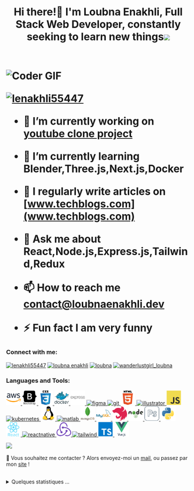 
  <abc>
  <h1 align="center">Hi there!👋 I'm Loubna Enakhli, Full Stack Web Developer,  constantly seeking to learn new things<img src="[https://user-images.githubusercontent.com/42378118/110234147-e3259600-7f4e-11eb-95be-0c4047144dea.gif](https://i.pinimg.com/originals/51/8a/fb/518afb1d1cdc07eb7d2b1729f03fe91e.gif)" width="30"><h1>

  <br>
    <img src="https://media.giphy.com/media/SWoSkN6DxTszqIKEqv/giphy.gif" alt="Coder GIF" width="500">
 </abc>

<p align="left"> <a href="https://twitter.com/lenakhli55447" target="blank"><img src="https://img.shields.io/twitter/follow/lenakhli55447?logo=twitter&style=for-the-badge" alt="lenakhli55447" /></a> </p>

- 🔭 I’m currently working on [youtube clone project](github)

- 🌱 I’m currently learning **Blender,Three.js,Next.js,Docker**

- 📝 I regularly write articles on [www.techblogs.com](www.techblogs.com)

- 💬 Ask me about **React,Node.js,Express.js,Tailwind,Redux**

- 📫 How to reach me **contact@loubnaenakhli.dev**

- ⚡ Fun fact **I am very funny**

<h3 align="left">Connect with me:</h3>
<p align="left">
<a href="https://twitter.com/lenakhli55447" target="blank"><img align="center" src="https://raw.githubusercontent.com/rahuldkjain/github-profile-readme-generator/master/src/images/icons/Social/twitter.svg" alt="lenakhli55447" height="30" width="40" /></a>
<a href="https://linkedin.com/in/loubna enakhli" target="blank"><img align="center" src="https://raw.githubusercontent.com/rahuldkjain/github-profile-readme-generator/master/src/images/icons/Social/linked-in-alt.svg" alt="loubna enakhli" height="30" width="40" /></a>
<a href="https://stackoverflow.com/users/loubna" target="blank"><img align="center" src="https://raw.githubusercontent.com/rahuldkjain/github-profile-readme-generator/master/src/images/icons/Social/stack-overflow.svg" alt="loubna" height="30" width="40" /></a>
<a href="https://instagram.com/wanderlustgirl_loubna" target="blank"><img align="center" src="https://raw.githubusercontent.com/rahuldkjain/github-profile-readme-generator/master/src/images/icons/Social/instagram.svg" alt="wanderlustgirl_loubna" height="30" width="40" /></a>
</p>

<h3 align="left">Languages and Tools:</h3>
<p align="left"> <a href="https://aws.amazon.com" target="_blank" rel="noreferrer"> <img src="https://raw.githubusercontent.com/devicons/devicon/master/icons/amazonwebservices/amazonwebservices-original-wordmark.svg" alt="aws" width="40" height="40"/> </a> <a href="https://getbootstrap.com" target="_blank" rel="noreferrer"> <img src="https://raw.githubusercontent.com/devicons/devicon/master/icons/bootstrap/bootstrap-plain-wordmark.svg" alt="bootstrap" width="40" height="40"/> </a> <a href="https://www.w3schools.com/css/" target="_blank" rel="noreferrer"> <img src="https://raw.githubusercontent.com/devicons/devicon/master/icons/css3/css3-original-wordmark.svg" alt="css3" width="40" height="40"/> </a> <a href="https://www.docker.com/" target="_blank" rel="noreferrer"> <img src="https://raw.githubusercontent.com/devicons/devicon/master/icons/docker/docker-original-wordmark.svg" alt="docker" width="40" height="40"/> </a> <a href="https://expressjs.com" target="_blank" rel="noreferrer"> <img src="https://raw.githubusercontent.com/devicons/devicon/master/icons/express/express-original-wordmark.svg" alt="express" width="40" height="40"/> </a> <a href="https://www.figma.com/" target="_blank" rel="noreferrer"> <img src="https://www.vectorlogo.zone/logos/figma/figma-icon.svg" alt="figma" width="40" height="40"/> </a> <a href="https://git-scm.com/" target="_blank" rel="noreferrer"> <img src="https://www.vectorlogo.zone/logos/git-scm/git-scm-icon.svg" alt="git" width="40" height="40"/> </a> <a href="https://www.w3.org/html/" target="_blank" rel="noreferrer"> <img src="https://raw.githubusercontent.com/devicons/devicon/master/icons/html5/html5-original-wordmark.svg" alt="html5" width="40" height="40"/> </a> <a href="https://www.adobe.com/in/products/illustrator.html" target="_blank" rel="noreferrer"> <img src="https://www.vectorlogo.zone/logos/adobe_illustrator/adobe_illustrator-icon.svg" alt="illustrator" width="40" height="40"/> </a> <a href="https://developer.mozilla.org/en-US/docs/Web/JavaScript" target="_blank" rel="noreferrer"> <img src="https://raw.githubusercontent.com/devicons/devicon/master/icons/javascript/javascript-original.svg" alt="javascript" width="40" height="40"/> </a> <a href="https://kubernetes.io" target="_blank" rel="noreferrer"> <img src="https://www.vectorlogo.zone/logos/kubernetes/kubernetes-icon.svg" alt="kubernetes" width="40" height="40"/> </a> <a href="https://www.linux.org/" target="_blank" rel="noreferrer"> <img src="https://raw.githubusercontent.com/devicons/devicon/master/icons/linux/linux-original.svg" alt="linux" width="40" height="40"/> </a> <a href="https://www.mathworks.com/" target="_blank" rel="noreferrer"> <img src="https://upload.wikimedia.org/wikipedia/commons/2/21/Matlab_Logo.png" alt="matlab" width="40" height="40"/> </a> <a href="https://www.mongodb.com/" target="_blank" rel="noreferrer"> <img src="https://raw.githubusercontent.com/devicons/devicon/master/icons/mongodb/mongodb-original-wordmark.svg" alt="mongodb" width="40" height="40"/> </a> <a href="https://www.mysql.com/" target="_blank" rel="noreferrer"> <img src="https://raw.githubusercontent.com/devicons/devicon/master/icons/mysql/mysql-original-wordmark.svg" alt="mysql" width="40" height="40"/> </a> <a href="https://nestjs.com/" target="_blank" rel="noreferrer"> <img src="https://raw.githubusercontent.com/devicons/devicon/master/icons/nestjs/nestjs-plain.svg" alt="nestjs" width="40" height="40"/> </a> <a href="https://nodejs.org" target="_blank" rel="noreferrer"> <img src="https://raw.githubusercontent.com/devicons/devicon/master/icons/nodejs/nodejs-original-wordmark.svg" alt="nodejs" width="40" height="40"/> </a> <a href="https://www.photoshop.com/en" target="_blank" rel="noreferrer"> <img src="https://raw.githubusercontent.com/devicons/devicon/master/icons/photoshop/photoshop-line.svg" alt="photoshop" width="40" height="40"/> </a> <a href="https://www.python.org" target="_blank" rel="noreferrer"> <img src="https://raw.githubusercontent.com/devicons/devicon/master/icons/python/python-original.svg" alt="python" width="40" height="40"/> </a> <a href="https://reactjs.org/" target="_blank" rel="noreferrer"> <img src="https://raw.githubusercontent.com/devicons/devicon/master/icons/react/react-original-wordmark.svg" alt="react" width="40" height="40"/> </a> <a href="https://reactnative.dev/" target="_blank" rel="noreferrer"> <img src="https://reactnative.dev/img/header_logo.svg" alt="reactnative" width="40" height="40"/> </a> <a href="https://redux.js.org" target="_blank" rel="noreferrer"> <img src="https://raw.githubusercontent.com/devicons/devicon/master/icons/redux/redux-original.svg" alt="redux" width="40" height="40"/> </a> <a href="https://tailwindcss.com/" target="_blank" rel="noreferrer"> <img src="https://www.vectorlogo.zone/logos/tailwindcss/tailwindcss-icon.svg" alt="tailwind" width="40" height="40"/> </a> <a href="https://www.typescriptlang.org/" target="_blank" rel="noreferrer"> <img src="https://raw.githubusercontent.com/devicons/devicon/master/icons/typescript/typescript-original.svg" alt="typescript" width="40" height="40"/> </a> <a href="https://vuejs.org/" target="_blank" rel="noreferrer"> <img src="https://raw.githubusercontent.com/devicons/devicon/master/icons/vuejs/vuejs-original-wordmark.svg" alt="vuejs" width="40" height="40"/> </a> </p>




   



<img src="http://views.whatilearened.today/views/github/MrStanDu33/views.svg"/>
<br/>

<p>
  🔗 Vous souhaitez me contacter ? Alors envoyez-moi un <a href="mailto:">mail</a>, ou passez par mon <a href="https://loubna.fr">site</a> !
</p><br/>


<details>
  <summary>Quelques statistiques ...</summary><br/>

<!--START_SECTION:waka-->
![Code Time](http://img.shields.io/badge/Code%20Time-2%2C311%20hrs%2014%20mins-blue)

![Profile Views](http://img.shields.io/badge/Profile%20Views-411-blue)



**I'm an Early 🐤** 

```text
🌞 Morning                1142 commits        █░░░░░░░░░░░░░░░░░░░░░░░░   05.81 % 
🌆 Daytime                11036 commits       ██████████████░░░░░░░░░░░   56.19 % 
🌃 Evening                6814 commits        █████████░░░░░░░░░░░░░░░░   34.69 % 
🌙 Night                  650 commits         █░░░░░░░░░░░░░░░░░░░░░░░░   03.31 % 
```
📅 **I'm Most Productive on Monday** 

```text
Monday                   4262 commits        █████░░░░░░░░░░░░░░░░░░░░   21.70 % 
Tuesday                  3826 commits        █████░░░░░░░░░░░░░░░░░░░░   19.48 % 
Wednesday                3818 commits        █████░░░░░░░░░░░░░░░░░░░░   19.44 % 
Thursday                 2523 commits        ███░░░░░░░░░░░░░░░░░░░░░░   12.84 % 
Friday                   2475 commits        ███░░░░░░░░░░░░░░░░░░░░░░   12.60 % 
Saturday                 1646 commits        ██░░░░░░░░░░░░░░░░░░░░░░░   08.38 % 
Sunday                   1092 commits        █░░░░░░░░░░░░░░░░░░░░░░░░   05.56 % 
```


📊 **This Week I Spent My Time On** 

```text
🕑︎ Time Zone: Europe/Paris

💬 Programming Languages: 
Other                    2 hrs 36 mins       ████████████░░░░░░░░░░░░░   47.52 % 
Vue.js                   2 hrs 15 mins       ██████████░░░░░░░░░░░░░░░   41.02 % 
sh                       27 mins             ██░░░░░░░░░░░░░░░░░░░░░░░   08.33 % 
JavaScript               7 mins              █░░░░░░░░░░░░░░░░░░░░░░░░   02.18 % 
JSON                     3 mins              ░░░░░░░░░░░░░░░░░░░░░░░░░   00.95 % 

🔥 Editors: 
Chrome                   2 hrs 34 mins       ████████████░░░░░░░░░░░░░   46.83 % 
VS Code                  2 hrs 28 mins       ███████████░░░░░░░░░░░░░░   44.84 % 
Zsh                      27 mins             ██░░░░░░░░░░░░░░░░░░░░░░░   08.33 % 

💻 Operating System: 
WSL                      2 hrs 55 mins       █████████████░░░░░░░░░░░░   53.17 % 
Windows                  2 hrs 34 mins       ████████████░░░░░░░░░░░░░   46.83 % 
```

**I Mostly Code in JavaScript** 

```text
JavaScript               12 repos            ███████░░░░░░░░░░░░░░░░░░   28.57 % 
PHP                      10 repos            ██████░░░░░░░░░░░░░░░░░░░   23.81 % 
HTML                     9 repos             █████░░░░░░░░░░░░░░░░░░░░   21.43 % 
Vue                      5 repos             ███░░░░░░░░░░░░░░░░░░░░░░   11.90 % 
CSS                      3 repos             ██░░░░░░░░░░░░░░░░░░░░░░░   07.14 % 
```




 Last Updated on 11/01/2024 00:06:03 UTC
<!--END_SECTION:waka-->
</details>
